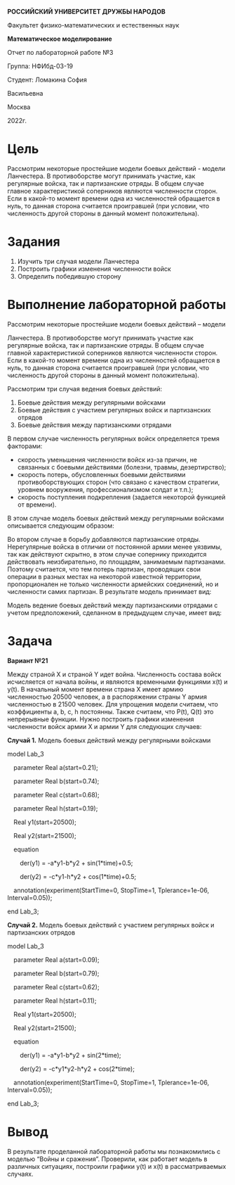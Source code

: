 ﻿**РОССИЙСКИЙ УНИВЕРСИТЕТ ДРУЖБЫ НАРОДОВ**

Факультет физико-математических и естественных наук



**Математическое моделирование**

Отчет по лабораторной работе №3




















Группа: НФИбд-03-19

Студент: Ломакина София

Васильевна




Москва

2022г.

# **Цель**

Рассмотрим некоторые простейшие модели боевых действий - модели Ланчестера. В противоборстве могут принимать участие, как регулярные войска, так и партизанские отряды. В общем случае главное характеристикой соперников являются численности сторон. Если в какой-то момент времени одна из численностей обращается в нуль, то данная сторона считается проигравшей (при условии, что численность другой стороны в данный момент положительна).




























# **Задания**

1. Изучить три случая модели Ланчестера
1. Построить графики изменения численности войск
1. Определить победившую сторону
































# **Выполнение лабораторной работы**

Рассмотрим некоторые простейшие модели боевых действий – модели

Ланчестера. В противоборстве могут принимать участие как регулярные войска, так и партизанские отряды. В общем случае главной характеристикой соперников являются численности сторон. Если в какой-то момент времени одна из численностей обращается в нуль, то данная сторона считается проигравшей (при условии, что численность другой стороны в данный момент положительна).

Рассмотрим три случая ведения боевых действий:

1. Боевые действия между регулярными войсками
1. Боевые действия с участием регулярных войск и партизанских отрядов
1. Боевые действия между партизанскими отрядами

В первом случае численность регулярных войск определяется тремя факторами: 

- скорость уменьшения численности войск из-за причин, не связанных с боевыми действиями (болезни, травмы, дезертирство);
- скорость потерь, обусловленных боевыми действиями противоборствующих сторон (что связано с качеством стратегии, уровнем вооружения, профессионализмом солдат и т.п.);
- скорость поступления подкрепления (задается некоторой функцией от времени).

В этом случае модель боевых действий между регулярными войсками описывается следующим образом:

Во втором случае в борьбу добавляются партизанские отряды. Нерегулярные войска в отличии от постоянной армии менее уязвимы, так как действуют скрытно, в этом случае сопернику приходится действовать неизбирательно, по площадям, занимаемым партизанами. Поэтому считается, что тем потерь партизан, проводящих свои операции в разных местах на некоторой известной территории, пропорционален не только численности армейских соединений, но и численности самих партизан. В результате модель принимает вид:

Модель ведение боевых действий между партизанскими отрядами с учетом предположений, сделанном в предыдущем случае, имеет вид:













# **Задача**

**Вариант №21**

Между страной X и страной Y идет война. Численность состава войск исчисляется от начала войны, и являются временными функциями x(t) и y(t). В начальный момент времени страна X имеет армию численностью 20500 человек, а в распоряжении страны Y армия численностью в 21500 человек. Для упрощения модели считаем, что коэффициенты a, b, c, h постоянны. Также считаем, что P(t), Q(t) это непрерывные функции. Нужно построить графики изменения численности войск армии X и армии Y для следующих случаев:

**Случай 1.** Модель боевых действий между регулярными войсками


model Lab\_3

`  `parameter Real a(start=0.21);

`  `parameter Real b(start=0.74);

`  `parameter Real c(start=0.68);

`  `parameter Real h(start=0.19);

`  `Real y1(start=20500);

`  `Real y2(start=21500);



`  `equation

`    `der(y1) = -a\*y1-b\*y2 + sin(1\*time)+0.5;

`    `der(y2) = -c\*y1-h\*y2 + cos(1\*time)+0.5;



`  `annotation(experiment(StartTime=0, StopTime=1, Tplerance=1e-06, Interval=0.05));

end Lab\_3;



**Случай 2.** Модель боевых действий с участием регулярных войск и партизанских отрядов


model Lab\_3

`  `parameter Real a(start=0.09);

`  `parameter Real b(start=0.79);

`  `parameter Real c(start=0.62);

`  `parameter Real h(start=0.11);

`  `Real y1(start=20500);

`  `Real y2(start=21500);



`  `equation

`    `der(y1) = -a\*y1-b\*y2 + sin(2\*time);

`    `der(y2) = -c\*y1\*y2-h\*y2 + cos(2\*time);



`  `annotation(experiment(StartTime=0, StopTime=1, Tplerance=1e-06, Interval=0.05));

end Lab\_3;



# **Вывод**

В результате проделанной лабораторной работы мы познакомились с моделью “Войны и сражения”. Проверили, как работает модель в различных ситуациях, построили графики y(t) и x(t) в рассматриваемых случаях.
